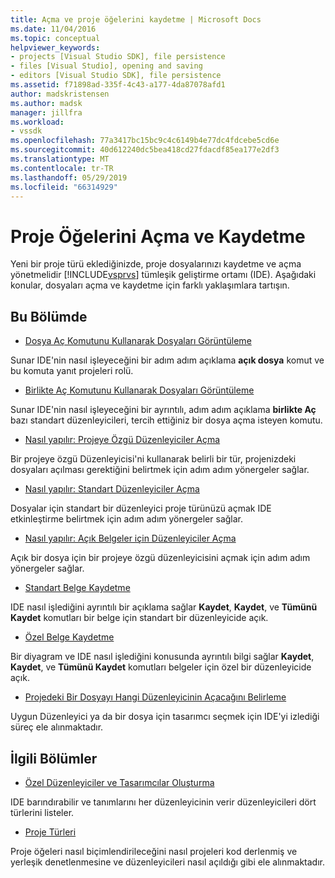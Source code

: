 ```yaml
---
title: Açma ve proje öğelerini kaydetme | Microsoft Docs
ms.date: 11/04/2016
ms.topic: conceptual
helpviewer_keywords:
- projects [Visual Studio SDK], file persistence
- files [Visual Studio], opening and saving
- editors [Visual Studio SDK], file persistence
ms.assetid: f71898ad-335f-4c43-a177-4da87078afd1
author: madskristensen
ms.author: madsk
manager: jillfra
ms.workload:
- vssdk
ms.openlocfilehash: 77a3417bc15bc9c4c6149b4e77dc4fdcebe5cd6e
ms.sourcegitcommit: 40d612240dc5bea418cd27fdacdf85ea177e2df3
ms.translationtype: MT
ms.contentlocale: tr-TR
ms.lasthandoff: 05/29/2019
ms.locfileid: "66314929"
---
```

# <a name="opening-and-saving-project-items"></a>Proje Öğelerini Açma ve Kaydetme
Yeni bir proje türü eklediğinizde, proje dosyalarınızı kaydetme ve açma yönetmelidir [!INCLUDE[vsprvs](../../code-quality/includes/vsprvs_md.md)] tümleşik geliştirme ortamı (IDE). Aşağıdaki konular, dosyaları açma ve kaydetme için farklı yaklaşımlara tartışın.

## <a name="in-this-section"></a>Bu Bölümde
- [Dosya Aç Komutunu Kullanarak Dosyaları Görüntüleme](../../extensibility/internals/displaying-files-by-using-the-open-file-command.md)

 Sunar IDE'nin nasıl işleyeceğini bir adım adım açıklama **açık dosya** komut ve bu komuta yanıt projeleri rolü.

- [Birlikte Aç Komutunu Kullanarak Dosyaları Görüntüleme](../../extensibility/internals/displaying-files-by-using-the-open-with-command.md)

 Sunar IDE'nin nasıl işleyeceğini bir ayrıntılı, adım adım açıklama **birlikte Aç** bazı standart düzenleyicileri, tercih ettiğiniz bir dosya açma isteyen komutu.

- [Nasıl yapılır: Projeye Özgü Düzenleyiciler Açma](../../extensibility/how-to-open-project-specific-editors.md)

 Bir projeye özgü Düzenleyicisi'ni kullanarak belirli bir tür, projenizdeki dosyaları açılması gerektiğini belirtmek için adım adım yönergeler sağlar.

- [Nasıl yapılır: Standart Düzenleyiciler Açma](../../extensibility/how-to-open-standard-editors.md)

 Dosyalar için standart bir düzenleyici proje türünüzü açmak IDE etkinleştirme belirtmek için adım adım yönergeler sağlar.

- [Nasıl yapılır: Açık Belgeler için Düzenleyiciler Açma](../../extensibility/how-to-open-editors-for-open-documents.md)

 Açık bir dosya için bir projeye özgü düzenleyicisini açmak için adım adım yönergeler sağlar.

- [Standart Belge Kaydetme](../../extensibility/internals/saving-a-standard-document.md)

 IDE nasıl işlediğini ayrıntılı bir açıklama sağlar **Kaydet**, **Kaydet**, ve **Tümünü Kaydet** komutları bir belge için standart bir düzenleyicide açık.

- [Özel Belge Kaydetme](../../extensibility/internals/saving-a-custom-document.md)

 Bir diyagram ve IDE nasıl işlediğini konusunda ayrıntılı bilgi sağlar **Kaydet**, **Kaydet**, ve **Tümünü Kaydet** komutları belgeler için özel bir düzenleyicide açık.

- [Projedeki Bir Dosyayı Hangi Düzenleyicinin Açacağını Belirleme](../../extensibility/internals/determining-which-editor-opens-a-file-in-a-project.md)

 Uygun Düzenleyici ya da bir dosya için tasarımcı seçmek için IDE'yi izlediği süreç ele alınmaktadır.

## <a name="related-sections"></a>İlgili Bölümler
- [Özel Düzenleyiciler ve Tasarımcılar Oluşturma](../../extensibility/creating-custom-editors-and-designers.md)

 IDE barındırabilir ve tanımlarını her düzenleyicinin verir düzenleyicileri dört türlerini listeler.

- [Proje Türleri](../../extensibility/internals/project-types.md)

 Proje öğeleri nasıl biçimlendirileceğini nasıl projeleri kod derlenmiş ve yerleşik denetlenmesine ve düzenleyicileri nasıl açıldığı gibi ele alınmaktadır.